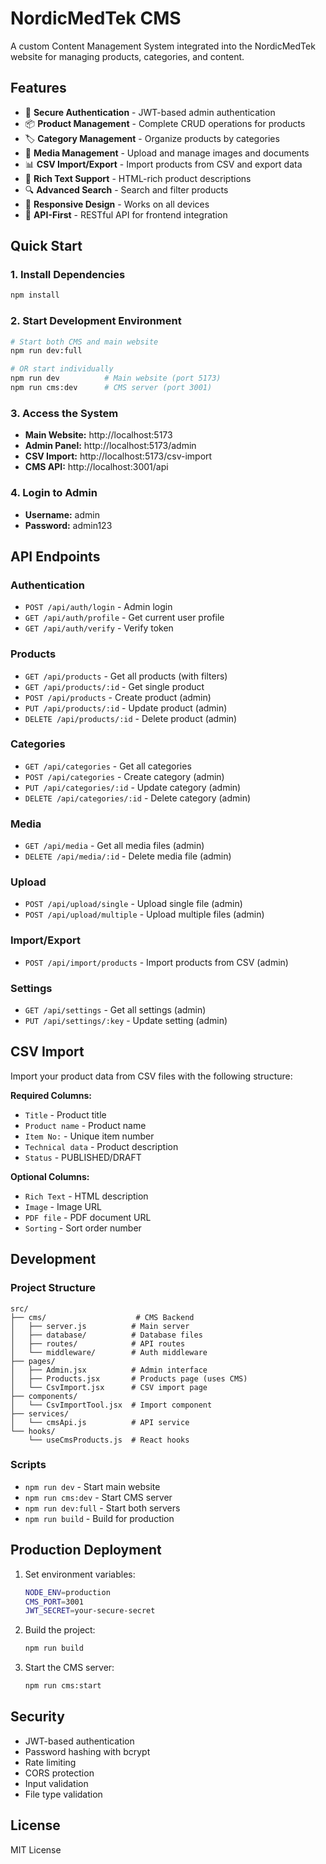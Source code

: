 # NordicMedTek CMS

A custom Content Management System integrated into the NordicMedTek website for managing products, categories, and content.

## Features

- 🔐 **Secure Authentication** - JWT-based admin authentication
- 📦 **Product Management** - Complete CRUD operations for products
- 🏷️ **Category Management** - Organize products by categories
- 📁 **Media Management** - Upload and manage images and documents
- 📊 **CSV Import/Export** - Import products from CSV and export data
- 🎨 **Rich Text Support** - HTML-rich product descriptions
- 🔍 **Advanced Search** - Search and filter products
- 📱 **Responsive Design** - Works on all devices
- 🚀 **API-First** - RESTful API for frontend integration

## Quick Start

### 1. Install Dependencies
```bash
npm install
```

### 2. Start Development Environment
```bash
# Start both CMS and main website
npm run dev:full

# OR start individually
npm run dev          # Main website (port 5173)
npm run cms:dev      # CMS server (port 3001)
```

### 3. Access the System
- **Main Website:** http://localhost:5173
- **Admin Panel:** http://localhost:5173/admin
- **CSV Import:** http://localhost:5173/csv-import
- **CMS API:** http://localhost:3001/api

### 4. Login to Admin
- **Username:** admin
- **Password:** admin123

## API Endpoints

### Authentication
- `POST /api/auth/login` - Admin login
- `GET /api/auth/profile` - Get current user profile
- `GET /api/auth/verify` - Verify token

### Products
- `GET /api/products` - Get all products (with filters)
- `GET /api/products/:id` - Get single product
- `POST /api/products` - Create product (admin)
- `PUT /api/products/:id` - Update product (admin)
- `DELETE /api/products/:id` - Delete product (admin)

### Categories
- `GET /api/categories` - Get all categories
- `POST /api/categories` - Create category (admin)
- `PUT /api/categories/:id` - Update category (admin)
- `DELETE /api/categories/:id` - Delete category (admin)

### Media
- `GET /api/media` - Get all media files (admin)
- `DELETE /api/media/:id` - Delete media file (admin)

### Upload
- `POST /api/upload/single` - Upload single file (admin)
- `POST /api/upload/multiple` - Upload multiple files (admin)

### Import/Export
- `POST /api/import/products` - Import products from CSV (admin)

### Settings
- `GET /api/settings` - Get all settings (admin)
- `PUT /api/settings/:key` - Update setting (admin)

## CSV Import

Import your product data from CSV files with the following structure:

**Required Columns:**
- `Title` - Product title
- `Product name` - Product name
- `Item No:` - Unique item number
- `Technical data` - Product description
- `Status` - PUBLISHED/DRAFT

**Optional Columns:**
- `Rich Text` - HTML description
- `Image` - Image URL
- `PDF file` - PDF document URL
- `Sorting` - Sort order number

## Development

### Project Structure
```
src/
├── cms/                    # CMS Backend
│   ├── server.js          # Main server
│   ├── database/          # Database files
│   ├── routes/            # API routes
│   └── middleware/        # Auth middleware
├── pages/
│   ├── Admin.jsx          # Admin interface
│   ├── Products.jsx       # Products page (uses CMS)
│   └── CsvImport.jsx      # CSV import page
├── components/
│   └── CsvImportTool.jsx  # Import component
├── services/
│   └── cmsApi.js          # API service
└── hooks/
    └── useCmsProducts.js  # React hooks
```

### Scripts
- `npm run dev` - Start main website
- `npm run cms:dev` - Start CMS server
- `npm run dev:full` - Start both servers
- `npm run build` - Build for production

## Production Deployment

1. Set environment variables:
   ```bash
   NODE_ENV=production
   CMS_PORT=3001
   JWT_SECRET=your-secure-secret
   ```

2. Build the project:
   ```bash
   npm run build
   ```

3. Start the CMS server:
   ```bash
   npm run cms:start
   ```

## Security

- JWT-based authentication
- Password hashing with bcrypt
- Rate limiting
- CORS protection
- Input validation
- File type validation

## License

MIT License